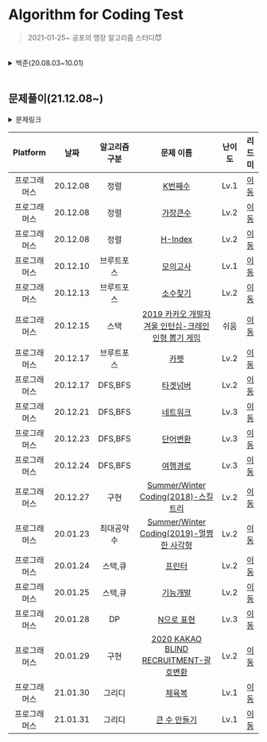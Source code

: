 # Algorithm for Coding Test

> 2021-01-25~ 공포의 맹장 알고리즘 스터디😈


<br>

<details>
<summary>  백준(20.08.03~10.01) </summary>
<div markdown="1">       


<br>
<details>
<summary>문제링크</summary>
<div markdown="1">       

https://www.acmicpc.net/problem/ 문제번호

</div>
</details>


| 알고리즘 구분 | 기초 | 문제 | 연습 | 
| :----------: | :----------: | :----------: | :----------: | 
| 브루트포스 | [🌱](./baekjoon/[Bruteforce]/기초) | [📚](./baekjoon/[Bruteforce]/문제1) | [📝](./baekjoon/[Bruteforce]/연습) |
| DP | [🌱](./baekjoon/[DP]/기초) | [📚](./baekjoon/[DP]/문제1) | [📝](./baekjoon/[DP]/연습) |
| greedy | - | - | [📝](./baekjoon/[greedy]) |
| DFS/BFS | [🌱](./baekjoon/[그래프와BFS]/기초) | [📚](./baekjoon/[그래프와BFS]/문제1) | [📝](./baekjoon/[그래프와BFS]/연습) |
| 시뮬레이션 | - | - | [📝](./baekjoon/[시뮬레이션]) 
| math | - | - | [📝](./baekjoon/[math]) |


</div>
</details>


<br>


## 문제풀이(21.12.08~)


<details>
<summary>문제링크</summary>
<div markdown="1">       

https://programmers.co.kr/learn/courses/30/lessons/ 문제번호

</div>
</details>


| Platform | 날짜 | 알고리즘 구분 | 문제 이름 | 난이도 | 리드미 |
| :-----------: | :----------: | :----------: | :----------: | :----------: | :----------: | 
| 프로그래머스 | 20.12.08 | 정렬 |  [K번째수](https://programmers.co.kr/learn/courses/30/lessons/42748) | Lv.1 | [이동](./programmers/readme/K번째수.md) |
| 프로그래머스 | 20.12.08 | 정렬 |  [가장큰수](https://programmers.co.kr/learn/courses/30/lessons/42746) | Lv.2 | [이동](./programmers/readme/가장큰수.md) |
| 프로그래머스 | 20.12.08 | 정렬 |  [H-Index](https://programmers.co.kr/learn/courses/30/lessons/42747) | Lv.2 | [이동](./programmers/readme/H-Index.md) |
| 프로그래머스 | 20.12.10 | 브루트포스 |  [모의고사](https://programmers.co.kr/learn/courses/30/lessons/42840) | Lv.1 | [이동](./programmers/readme/모의고사.md) |
| 프로그래머스 | 20.12.13 | 브루트포스 |  [소수찾기](https://programmers.co.kr/learn/courses/30/lessons/42839) | Lv.2 | [이동](./programmers/readme/소수찾기.md) |
| 프로그래머스 | 20.12.15 | 스택 |  [2019 카카오 개발자 겨울 인턴십-크레인 인형 뽑기 게임](https://programmers.co.kr/learn/courses/30/lessons/64061) | 쉬움 | [이동](./programmers/readme/크레인인형뽑기게임.md) |
| 프로그래머스 | 20.12.17 | 브루트포스 |  [카펫](https://programmers.co.kr/learn/courses/30/lessons/42842) | Lv.2 | [이동](./programmers/readme/카펫.md) |
| 프로그래머스 | 20.12.17 | DFS,BFS |  [타겟넘버](https://programmers.co.kr/learn/courses/30/lessons/43165) | Lv.2 | [이동](./programmers/readme/타겟넘버.md) |
| 프로그래머스 | 20.12.21 | DFS,BFS |  [네트워크](https://programmers.co.kr/learn/courses/30/lessons/43162) | Lv.3 | [이동](./programmers/readme/네트워크.md) |
| 프로그래머스 | 20.12.23 | DFS,BFS |  [단어변환](https://programmers.co.kr/learn/courses/30/lessons/43163) | Lv.3 | [이동](./programmers/readme/단어변환.md) |
| 프로그래머스 | 20.12.24 | DFS,BFS |  [여행경로](https://programmers.co.kr/learn/courses/30/lessons/43164) | Lv.3 | [이동](./programmers/readme/여행경로.md) |
| 프로그래머스 | 20.12.27 | 구현 |  [Summer/Winter Coding(2018)-스킬트리](https://programmers.co.kr/learn/courses/30/lessons/49993) | Lv.2 | [이동](./programmers/readme/스킬트리.md) |
| 프로그래머스 | 20.01.23 | 최대공약수 |  [Summer/Winter Coding(2019)-멀쩡한 사각형](https://programmers.co.kr/learn/courses/30/lessons/62048) | Lv.2 | [이동](./programmers/readme/멀쩡한사각형.md) |
| 프로그래머스 | 20.01.24 | 스택,큐 |  [프린터](https://programmers.co.kr/learn/courses/30/lessons/42587) | Lv.2 | [이동](./programmers/readme/프린터.md) |
| 프로그래머스 | 20.01.25 | 스택,큐 |  [기능개발](https://programmers.co.kr/learn/courses/30/lessons/42586) | Lv.2 | [이동](./programmers/readme/기능개발.md) |
| 프로그래머스 | 20.01.28 | DP | [N으로 표현](https://programmers.co.kr/learn/courses/30/lessons/42895) | Lv.3 | [이동](./programmers/readme/N으로표현.md) |
| 프로그래머스 | 20.01.29 | 구현 | [2020 KAKAO BLIND RECRUITMENT-괄호변환](https://programmers.co.kr/learn/courses/30/lessons/60058) | Lv.2 | [이동](./programmers/readme/괄호변환.md) |
| 프로그래머스 | 21.01.30 | 그리디 |  [체육복](https://programmers.co.kr/learn/courses/30/lessons/42862) | Lv.1 | [이동](./programmers/readme/체육복.md) |
| 프로그래머스 | 21.01.31 | 그리디 |  [큰 수 만들기](https://programmers.co.kr/learn/courses/30/lessons/42883) | Lv.1 | [이동](./programmers/readme/큰수만들기.md) |



